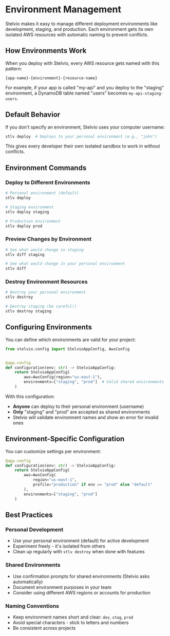 # Environment Management

Stelvio makes it easy to manage different deployment environments like
development, staging, and production. Each environment gets its own isolated AWS
resources with automatic naming to prevent conflicts.

## How Environments Work

When you deploy with Stelvio, every AWS resource gets named with this pattern:

```
{app-name}-{environment}-{resource-name}
```

For example, if your app is called "my-api" and you deploy to the "staging"
environment, a DynamoDB table named "users" becomes `my-api-staging-users`.

## Default Behavior

If you don't specify an environment, Stelvio uses your computer username:

```bash
stlv deploy  # Deploys to your personal environment (e.g., "john")
```

This gives every developer their own isolated sandbox to work in without
conflicts.

## Environment Commands

### Deploy to Different Environments

```bash
# Personal environment (default)
stlv deploy

# Staging environment
stlv deploy staging

# Production environment
stlv deploy prod
```

### Preview Changes by Environment

```bash
# See what would change in staging
stlv diff staging

# See what would change in your personal environment
stlv diff
```

### Destroy Environment Resources

```bash
# Destroy your personal environment
stlv destroy

# Destroy staging (be careful!)
stlv destroy staging
```

## Configuring Environments

You can define which environments are valid for your project:

```python
from stelvio.config import StelvioAppConfig, AwsConfig


@app.config
def configuration(env: str) -> StelvioAppConfig:
    return StelvioAppConfig(
        aws=AwsConfig(region="us-east-1"),
        environments=["staging", "prod"]  # Valid shared environments
    )
```

With this configuration:

- **Anyone** can deploy to their personal environment (username)
- **Only** "staging" and "prod" are accepted as shared environments
- Stelvio will validate environment names and show an error for invalid ones

## Environment-Specific Configuration

You can customize settings per environment:

```python
@app.config
def configuration(env: str) -> StelvioAppConfig:
    return StelvioAppConfig(
        aws=AwsConfig(
            region="us-east-1",
            profile="production" if env == "prod" else "default"
        ),
        environments=["staging", "prod"]
    )
```

## Best Practices

### Personal Development

- Use your personal environment (default) for active development
- Experiment freely - it's isolated from others
- Clean up regularly with `stlv destroy` when done with features

### Shared Environments

- Use confirmation prompts for shared environments (Stelvio asks automatically)
- Document environment purposes in your team
- Consider using different AWS regions or accounts for production

### Naming Conventions

- Keep environment names short and clear: `dev`, `stag`, `prod`
- Avoid special characters - stick to letters and numbers
- Be consistent across projects
